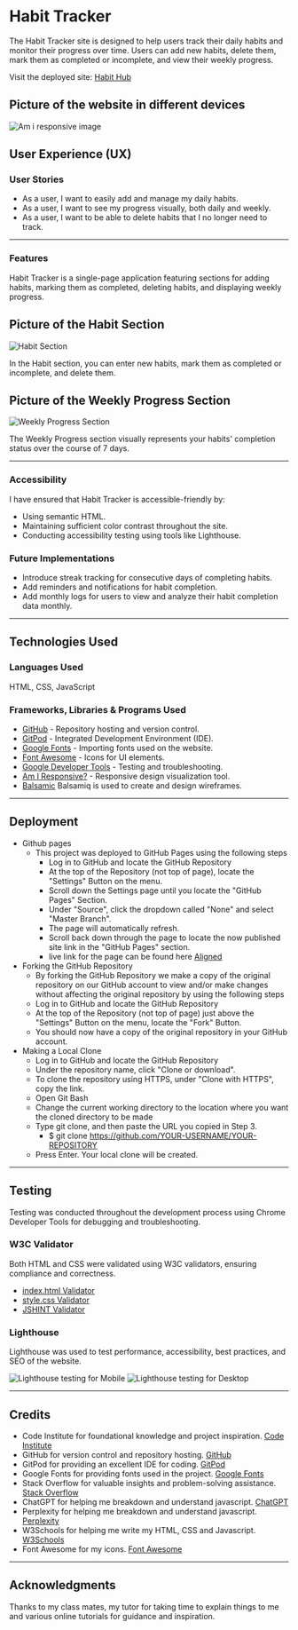 # Habit Tracker

The Habit Tracker site is designed to help users track their daily habits and monitor their progress over time. Users can add new habits, delete them, mark them as completed or incomplete, and view their weekly progress.

Visit the deployed site: [Habit Hub](https://annierho7.github.io/Habit-Tracker/)

## Picture of the website in different devices
![Am i responsive image](/assets/readme-images/responsive.png)  

## User Experience (UX)

### User Stories

* As a user, I want to easily add and manage my daily habits.
* As a user, I want to see my progress visually, both daily and weekly.
* As a user, I want to be able to delete habits that I no longer need to track.

- - -

### Features

Habit Tracker is a single-page application featuring sections for adding habits, marking them as completed, deleting habits, and displaying weekly progress.

## Picture of the Habit Section
![Habit Section](assets/readme-images/habittracker.png)

In the Habit section, you can enter new habits, mark them as completed or incomplete, and delete them.

## Picture of the Weekly Progress Section
![Weekly Progress Section](assets/readme-images/weeklyprogress.png)

The Weekly Progress section visually represents your habits' completion status over the course of 7 days.

- - -

### Accessibility

I have ensured that Habit Tracker is accessible-friendly by:

* Using semantic HTML.
* Maintaining sufficient color contrast throughout the site.
* Conducting accessibility testing using tools like Lighthouse.

### Future Implementations

* Introduce streak tracking for consecutive days of completing habits.
* Add reminders and notifications for habit completion.
* Add monthly logs for users to view and analyze their habit completion data monthly.

- - -

## Technologies Used

### Languages Used

HTML, CSS, JavaScript

### Frameworks, Libraries & Programs Used

- [GitHub](https://github.com/) - Repository hosting and version control.
- [GitPod](https://www.gitpod.io/) - Integrated Development Environment (IDE).
- [Google Fonts](https://fonts.google.com/) - Importing fonts used on the website.
- [Font Awesome](https://fontawesome.com/) - Icons for UI elements.
- [Google Developer Tools](https://developer.chrome.com/docs/devtools/) - Testing and troubleshooting.
- [Am I Responsive?](http://ami.responsivedesign.is/) - Responsive design visualization tool.
- [Balsamic](https://balsamiq.com/wireframes/?gclid=Cj0KCQiA14WdBhD8ARIsANao07g6CkndNmxQPlHP92mM3VQBwb6lbQIg5FPinhmNFxWsAnM7BpA_PukaAldMEALw_wcB)
 Balsamiq is used to create and design wireframes.

- - -

## Deployment
- Github pages
    - This project was deployed to GitHub Pages using the following steps
      - Log in to GitHub and locate the GitHub Repository
      - At the top of the Repository (not top of page), locate the "Settings" Button on 
        the menu.
      - Scroll down the Settings page until you locate the "GitHub Pages" Section.
      - Under "Source", click the dropdown called "None" and select "Master Branch".
      - The page will automatically refresh.
      - Scroll back down through the page to locate the now published site link in the "GitHub Pages" section.
      - live link for the page can be found here [Aligned](https://annierho7.github.io/aligned/index.html)
- Forking the GitHub Repository
    - By forking the GitHub Repository we make a copy of the original repository on our GitHub account to view and/or make changes without affecting the original repository by using the following steps
     - Log in to GitHub and locate the GitHub Repository
     - At the top of the Repository (not top of page) just above the "Settings" Button on the menu, locate the "Fork" Button.
     - You should now have a copy of the original repository in your GitHub account.
- Making a Local Clone
   - Log in to GitHub and locate the GitHub Repository
   - Under the repository name, click "Clone or download".
   -  To clone the repository using HTTPS, under "Clone with HTTPS", copy the link.
   - Open Git Bash
   - Change the current working directory to the location where you want the cloned directory to be made
   - Type git clone, and then paste the URL you copied in Step 3.
      - $ git clone https://github.com/YOUR-USERNAME/YOUR-REPOSITORY
   - Press Enter. Your local clone will be created.

- - -

## Testing

Testing was conducted throughout the development process using Chrome Developer Tools for debugging and troubleshooting.

### W3C Validator

Both HTML and CSS were validated using W3C validators, ensuring compliance and correctness.

- [index.html Validator](https://validator.w3.org/nu/?doc=https%3A%2F%2Fyour-habit-tracker-url.com%2F)
- [style.css Validator](https://jigsaw.w3.org/css-validator/validator?uri=https%3A%2F%2Fyour-habit-tracker-url.com%2F&profile=css3svg&usermedium=all&warning=1&vextwarning=&lang=en)
- [JSHINT Validator](https://validator.w3.org/nu/?doc=https%3A%2F%2Fyour-habit-tracker-url.com%2F)

### Lighthouse

Lighthouse was used to test performance, accessibility, best practices, and SEO of the website.

![Lighthouse testing for Mobile](assets/readme-images/lighthousemobile.png)
![Lighthouse testing for Desktop](assets/readme-images/lighthousedesk.png)


- - -

## Credits

* Code Institute for foundational knowledge and project inspiration. [Code Institute](https://codeinstitute.net/)
* GitHub for version control and repository hosting. [GitHub](https://github.com/)
* GitPod for providing an excellent IDE for coding. [GitPod](https://www.gitpod.io/)
* Google Fonts for providing fonts used in the project. [Google Fonts](https://fonts.google.com/)
* Stack Overflow for valuable insights and problem-solving assistance. [Stack Overflow](https://stackoverflow.com/)
* ChatGPT for helping me breakdown and understand javascript. [ChatGPT](https://chatgpt.com/)
* Perplexity for helping me breakdown and understand javascript. [Perplexity](https://www.perplexity.ai/)
* W3Schools for helping me write my HTML, CSS and Javascript. [W3Schools](https://www.w3schools.com/)
* Font Awesome for my icons. [Font Awesome](https://fontawesome.com/)

- - -

## Acknowledgments

Thanks to my class mates, my tutor for taking time to explain things to me and various online tutorials for guidance and inspiration.